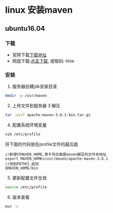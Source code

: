 # linux 安装maven
## ubuntu16.04
### 下载
- 官网下载[下载地址](http://maven.apache.org/download.cgi)
- 网盘下载:[点击下载](https://pan.baidu.com/s/1-iSx7PUgn5mFBUMGky79pw), 提取码: hhie
### 安装
1. 服务器创建jdk安装目录
```bash
mkdir -p /usr/maven
```
2. 上传文件到服务器
3 解压
```bash
tar -zxvf apache-maven-3.6.1-bin.tar.gz 
```
4. 配置系统环境变量
```bash
vim /etc/profile
```
将下面的代码放在profile文件的最后面
```
//新增行MAVEN_HOME,等于号后面是maven解压的文件夹地址
export MAVEN_HOME=/usr/maven/apache-maven-3.6.1
//找到PATH行,追加
$MAVEN_HOME/bin
```
5. 更新配置文件生效
```bash
source /etc/profile
```
6. 版本查看
```bash
mvn -v
```